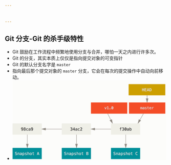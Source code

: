 ```yaml
---


---
```


<h2 id="git-分支-git-的杀手级特性">Git 分支-Git 的杀手级特性</h2>
<ul>
<li>Git 鼓励在工作流程中频繁地使用分支与合并，哪怕一天之内进行许多次。</li>
<li>Git 的分支，其实本质上仅仅是指向提交对象的可变指针</li>
<li>Git 的默认分支名字是 <code>master</code></li>
<li>指向最后那个提交对象的 <code>master</code> 分支，它会在每次的提交操作中自动向前移动。</li>
<li><img src="https://raw.githubusercontent.com/Aheadboy/img_all/master/git%E5%88%86%E6%94%AF.png" alt="enter image description here"></li>
</ul>

